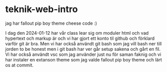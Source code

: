 # teknik-web-intro

jag har fallout pip boy theme
cheese code :)

I dag den 2024-01-12 har vår class lear sig om moduler html och vad hypertext och markup är och vi har gjort ett konto til github och förklard varför git är bra. 
Men vi har också användt git bash som jag vill bash ner till jorden to be honest men i git bash har ver går setup sakena och gårt en fil.
Vi har också användt vsc som jag använder just nu för saman faknig och vi har instaler en extanson theme som jag valde fallout pip boy theme och lärt os at commit.   